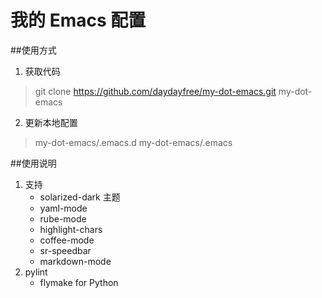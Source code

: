 我的 Emacs 配置
===============
##使用方式

1. 获取代码
> git clone https://github.com/daydayfree/my-dot-emacs.git my-dot-emacs

2. 更新本地配置
> my-dot-emacs/.emacs.d my-dot-emacs/.emacs

##使用说明

1. 支持
    + solarized-dark 主题
    + yaml-mode
    + rube-mode
    + highlight-chars
    + coffee-mode
    + sr-speedbar
    + markdown-mode
2. pylint
    + flymake for Python

